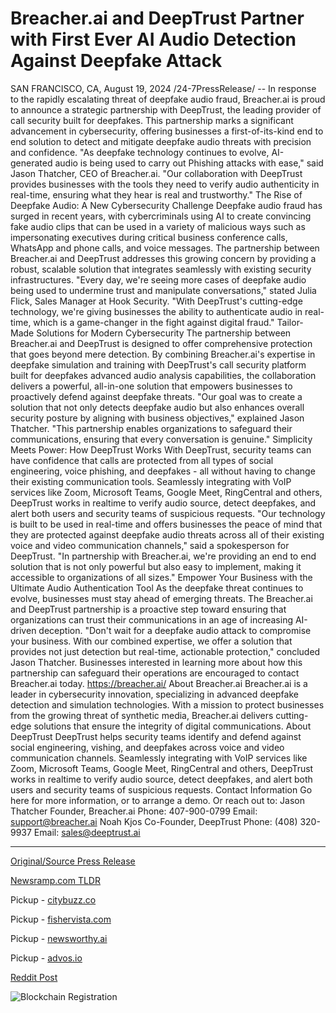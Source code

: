 # Breacher.ai and DeepTrust Partner with First Ever AI Audio Detection Against Deepfake Attack

SAN FRANCISCO, CA, August 19, 2024 /24-7PressRelease/ -- In response to the rapidly escalating threat of deepfake audio fraud, Breacher.ai is proud to announce a strategic partnership with DeepTrust, the leading provider of call security built for deepfakes. This partnership marks a significant advancement in cybersecurity, offering businesses a first-of-its-kind end to end solution to detect and mitigate deepfake audio threats with precision and confidence.  "As deepfake technology continues to evolve, AI-generated audio is being used to carry out Phishing attacks with ease," said Jason Thatcher, CEO of Breacher.ai. "Our collaboration with DeepTrust provides businesses with the tools they need to verify audio authenticity in real-time, ensuring what they hear is real and trustworthy."  The Rise of Deepfake Audio: A New Cybersecurity Challenge Deepfake audio fraud has surged in recent years, with cybercriminals using AI to create convincing fake audio clips that can be used in a variety of malicious ways such as impersonating executives during critical business conference calls, WhatsApp and phone calls, and voice messages. The partnership between Breacher.ai and DeepTrust addresses this growing concern by providing a robust, scalable solution that integrates seamlessly with existing security infrastructures.  "Every day, we're seeing more cases of deepfake audio being used to undermine trust and manipulate conversations," stated Julia Flick, Sales Manager at Hook Security. "With DeepTrust's cutting-edge technology, we're giving businesses the ability to authenticate audio in real-time, which is a game-changer in the fight against digital fraud."  Tailor-Made Solutions for Modern Cybersecurity The partnership between Breacher.ai and DeepTrust is designed to offer comprehensive protection that goes beyond mere detection. By combining Breacher.ai's expertise in deepfake simulation and training with DeepTrust's call security platform built for deepfakes advanced audio analysis capabilities, the collaboration delivers a powerful, all-in-one solution that empowers businesses to proactively defend against deepfake threats.  "Our goal was to create a solution that not only detects deepfake audio but also enhances overall security posture by aligning with business objectives," explained Jason Thatcher. "This partnership enables organizations to safeguard their communications, ensuring that every conversation is genuine."  Simplicity Meets Power: How DeepTrust Works With DeepTrust, security teams can have confidence that calls are protected from all types of social engineering, voice phishing, and deepfakes - all without having to change their existing communication tools.  Seamlessly integrating with VoIP services like Zoom, Microsoft Teams, Google Meet, RingCentral and others, DeepTrust works in realtime to verify audio source, detect deepfakes, and alert both users and security teams of suspicious requests.  "Our technology is built to be used in real-time and offers businesses the peace of mind that they are protected against deepfake audio threats across all of their existing voice and video communication channels," said a spokesperson for DeepTrust. "In partnership with Breacher.ai, we're providing an end to end solution that is not only powerful but also easy to implement, making it accessible to organizations of all sizes."  Empower Your Business with the Ultimate Audio Authentication Tool As the deepfake threat continues to evolve, businesses must stay ahead of emerging threats. The Breacher.ai and DeepTrust partnership is a proactive step toward ensuring that organizations can trust their communications in an age of increasing AI-driven deception.  "Don't wait for a deepfake audio attack to compromise your business. With our combined expertise, we offer a solution that provides not just detection but real-time, actionable protection," concluded Jason Thatcher.  Businesses interested in learning more about how this partnership can safeguard their operations are encouraged to contact Breacher.ai today. https://breacher.ai/  About Breacher.ai Breacher.ai is a leader in cybersecurity innovation, specializing in advanced deepfake detection and simulation technologies. With a mission to protect businesses from the growing threat of synthetic media, Breacher.ai delivers cutting-edge solutions that ensure the integrity of digital communications.  About DeepTrust DeepTrust helps security teams identify and defend against social engineering, vishing, and deepfakes across voice and video communication channels. Seamlessly integrating with VoIP services like Zoom, Microsoft Teams, Google Meet, RingCentral and others, DeepTrust works in realtime to verify audio source, detect deepfakes, and alert both users and security teams of suspicious requests.  Contact Information Go here for more information, or to arrange a demo. Or reach out to: Jason Thatcher Founder, Breacher.ai Phone: 407-900-0799 Email: support@breacher.ai Noah Kjos Co-Founder, DeepTrust Phone: ‪(408) 320-9937‬ Email: sales@deeptrust.ai 

---

[Original/Source Press Release](https://www.24-7pressrelease.com/press-release/513554/breacherai-and-deeptrust-partner-with-first-ever-ai-audio-detection-against-deepfake-attack)
                    

[Newsramp.com TLDR](https://newsramp.com/curated-news/breacher-ai-and-deeptrust-partner-to-combat-deepfake-audio-fraud/e638c5bc04eee85c1a99ef447a5fd275) 


Pickup - [citybuzz.co](https://citybuzz.co/2024/08/19/breacher-ai-and-deeptrust-join-forces-to-combat-deepfake-audio-fraud)

Pickup - [fishervista.com](https://fishervista.com/en/breacher-ai-and-deeptrust-form-partnership-to-combat-deepfake-audio-threats/20245808)

Pickup - [newsworthy.ai](https://newsworthy.ai/curated/breacher-ai-and-deeptrust-join-forces-to-combat-deepfake-audio-fraud/20245808)

Pickup - [advos.io](https://advos.io/en/breacher-ai-and-deeptrust-partner-to-combat-deepfake-audio-threats/20245808)
 



[Reddit Post](https://www.reddit.com/r/Business_NewsRamp/comments/1evvmhn/breacherai_and_deeptrust_partner_to_combat/) 



![Blockchain Registration](https://cdn.newsramp.app/24-7PressRelease/qrcode/248/19/rubyzknL.webp)